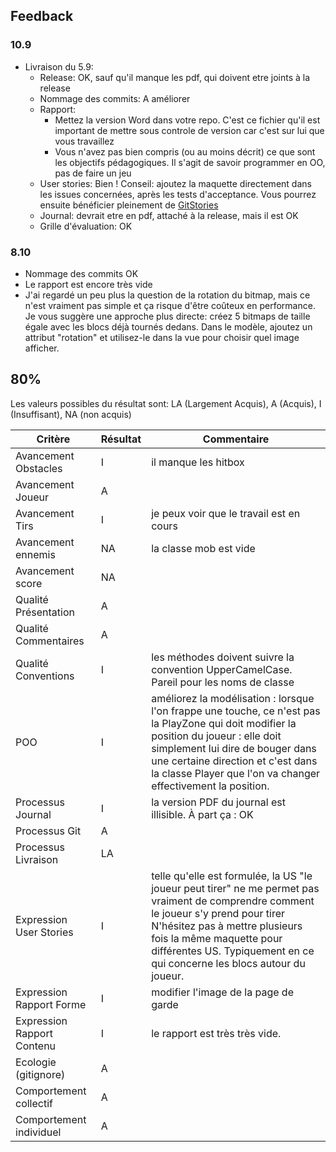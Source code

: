 ## Feedback

### 10.9

- Livraison du 5.9:
  - Release: OK, sauf qu'il manque les pdf, qui doivent etre joints à la release
  - Nommage des commits: A améliorer
  - Rapport:
    - Mettez la version Word dans votre repo. C'est ce fichier qu'il est important de mettre sous controle de version car c'est sur lui que vous travaillez
    - Vous n'avez pas bien compris (ou au moins décrit) ce que sont les objectifs pédagogiques. Il s'agit de savoir programmer en OO, pas de faire un jeu
  - User stories: Bien ! Conseil: ajoutez la maquette directement dans les issues concernées, après les tests d'acceptance. Vous pourrez ensuite bénéficier pleinement de [GitStories](https://github.com/ETML-INF/GitStories)
  - Journal: devrait etre en pdf, attaché à la release, mais il est OK
  - Grille d'évaluation: OK

### 8.10

- Nommage des commits OK
- Le rapport est encore très vide
- J'ai regardé un peu plus la question de la rotation du bitmap, mais ce n'est vraiment pas simple et ça risque d'être coûteux en performance. Je vous suggère une approche plus directe: créez 5 bitmaps de taille égale avec les blocs déjà tournés dedans. Dans le modèle, ajoutez un attribut "rotation" et utilisez-le dans la vue pour choisir quel image afficher.

## 80%

Les valeurs possibles du résultat sont: LA (Largement Acquis), A (Acquis), I (Insuffisant), NA (non acquis)

| Critère                    | Résultat | Commentaire                                                                                                                                                                                                                                                                        |
| -------------------------- | -------- | ---------------------------------------------------------------------------------------------------------------------------------------------------------------------------------------------------------------------------------------------------------------------------------- |
| Avancement Obstacles       | I        | il manque les hitbox                                                                                                                                                                                                                                                               |
| Avancement Joueur          | A        |                                                                                                                                                                                                                                                                                    |
| Avancement Tirs            | I        | je peux voir que le travail est en cours                                                                                                                                                                                                                                           |
| Avancement ennemis         | NA       | la classe mob est vide                                                                                                                                                                                                                                                             |
| Avancement score           | NA       |                                                                                                                                                                                                                                                                                    |
| Qualité Présentation       | A        |                                                                                                                                                                                                                                                                                    |
| Qualité Commentaires       | A        |                                                                                                                                                                                                                                                                                    |
| Qualité Conventions        | I        | les méthodes doivent suivre la convention UpperCamelCase. Pareil pour les noms de classe                                                                                                                                                                                           |
| POO                        | I        | améliorez la modélisation : lorsque l'on frappe une touche, ce n'est pas la PlayZone qui doit modifier la position du joueur : elle doit simplement lui dire de bouger dans une certaine direction et c'est dans la classe Player que l'on va changer effectivement la position.   |
| Processus Journal          | I        | la version PDF du journal est illisible. À part ça : OK                                                                                                                                                                                                                            |
| Processus Git              | A        |                                                                                                                                                                                                                                                                                    |
| Processus Livraison        | LA       |                                                                                                                                                                                                                                                                                    |
| Expression User Stories    | I        | telle qu'elle est formulée, la US "le joueur peut tirer" ne me permet pas vraiment de comprendre comment le joueur s'y prend pour tirer <br>N'hésitez pas à mettre plusieurs fois la même maquette pour différentes US. Typiquement en ce qui concerne les blocs autour du joueur. |
| Expression Rapport Forme   | I        | modifier l'image de la page de garde                                                                                                                                                                                                                                               |
| Expression Rapport Contenu | I        | le rapport est très très vide.                                                                                                                                                                                                                                                     |
| Ecologie (gitignore)       | A        |                                                                                                                                                                                                                                                                                    |
| Comportement collectif     | A        |                                                                                                                                                                                                                                                                                    |
| Comportement individuel    | A        |                                                                                                                                                                                                                                                                                    |
